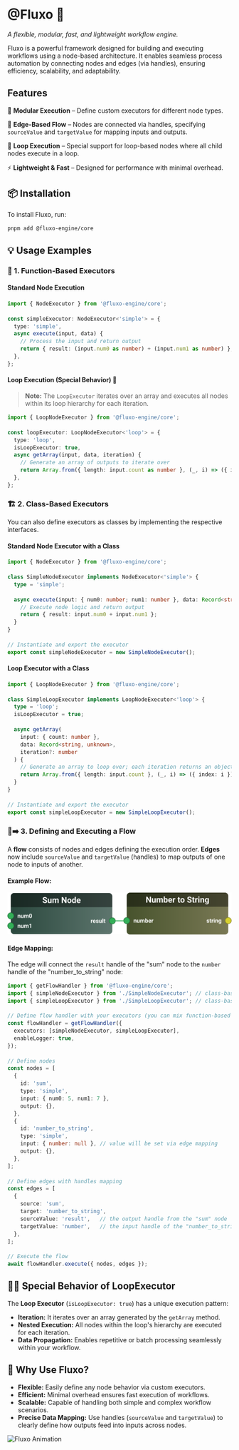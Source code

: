 # **@Fluxo** 🚀  
*A flexible, modular, fast, and lightweight workflow engine.*  

Fluxo is a powerful framework designed for building and executing workflows using a node-based architecture. It enables seamless process automation by connecting nodes and edges (via handles), ensuring efficiency, scalability, and adaptability.

## **Features**  
🧩 **Modular Execution** – Define custom executors for different node types.

🔗 **Edge-Based Flow** – Nodes are connected via handles, specifying `sourceValue` and `targetValue` for mapping inputs and outputs.

🔄 **Loop Execution** – Special support for loop-based nodes where all child nodes execute in a loop.

⚡️ **Lightweight & Fast** – Designed for performance with minimal overhead.  

## **📦 Installation**  
To install Fluxo, run:

```sh
pnpm add @fluxo-engine/core
```

## **💡 Usage Examples**

### **🔧 1. Function-Based Executors** 

#### **Standard Node Execution**

```ts
import { NodeExecutor } from '@fluxo-engine/core';

const simpleExecutor: NodeExecutor<'simple'> = {
  type: 'simple',
  async execute(input, data) {
    // Process the input and return output
    return { result: (input.num0 as number) + (input.num1 as number) };
  },
};
```

#### **Loop Execution (Special Behavior)** 🔄

> **Note:** The `LoopExecutor` iterates over an array and executes all nodes within its loop hierarchy for each iteration.

```ts
import { LoopNodeExecutor } from '@fluxo-engine/core';

const loopExecutor: LoopNodeExecutor<'loop'> = {
  type: 'loop',
  isLoopExecutor: true,
  async getArray(input, data, iteration) {
    // Generate an array of outputs to iterate over
    return Array.from({ length: input.count as number }, (_, i) => ({ index: i }));
  },
};
```

### **🏗️ 2. Class-Based Executors** 

You can also define executors as classes by implementing the respective interfaces.

#### **Standard Node Executor with a Class**

```ts
import { NodeExecutor } from '@fluxo-engine/core';

class SimpleNodeExecutor implements NodeExecutor<'simple'> {
  type = 'simple';

  async execute(input: { num0: number; num1: number }, data: Record<string, unknown>) {
    // Execute node logic and return output
    return { result: input.num0 + input.num1 };
  }
}

// Instantiate and export the executor
export const simpleNodeExecutor = new SimpleNodeExecutor();
```

#### **Loop Executor with a Class**

```ts
import { LoopNodeExecutor } from '@fluxo-engine/core';

class SimpleLoopExecutor implements LoopNodeExecutor<'loop'> {
  type = 'loop';
  isLoopExecutor = true;

  async getArray(
    input: { count: number },
    data: Record<string, unknown>,
    iteration?: number
  ) {
    // Generate an array to loop over; each iteration returns an object with an index
    return Array.from({ length: input.count }, (_, i) => ({ index: i }));
  }
}

// Instantiate and export the executor
export const simpleLoopExecutor = new SimpleLoopExecutor();
```

### **🔄➡️ 3. Defining and Executing a Flow** 

A **flow** consists of nodes and edges defining the execution order. **Edges** now include `sourceValue` and `targetValue` (handles) to map outputs of one node to inputs of another.

#### **Example Flow:**

<img src="./docs/example-flow.svg" alt="Example Flow" />

#### **Edge Mapping:**  
The edge will connect the `result` handle of the "sum" node to the `number` handle of the "number_to_string" node:

```ts
import { getFlowHandler } from '@fluxo-engine/core';
import { simpleNodeExecutor } from './SimpleNodeExecutor'; // class-based
import { simpleLoopExecutor } from './SimpleLoopExecutor'; // class-based

// Define flow handler with your executors (you can mix function-based and class-based)
const flowHandler = getFlowHandler({
  executors: [simpleNodeExecutor, simpleLoopExecutor],
  enableLogger: true,
});

// Define nodes
const nodes = [
  {
    id: 'sum',
    type: 'simple',
    input: { num0: 5, num1: 7 },
    output: {},
  },
  {
    id: 'number_to_string',
    type: 'simple',
    input: { number: null }, // value will be set via edge mapping
    output: {},
  },
];

// Define edges with handles mapping
const edges = [
  {
    source: 'sum',
    target: 'number_to_string',
    sourceValue: 'result',   // the output handle from the "sum" node
    targetValue: 'number',   // the input handle of the "number_to_string" node
  },
];

// Execute the flow
await flowHandler.execute({ nodes, edges });
```

## **🔄✨ Special Behavior of LoopExecutor**

The **Loop Executor** (`isLoopExecutor: true`) has a unique execution pattern:
- **Iteration:** It iterates over an array generated by the `getArray` method.
- **Nested Execution:** All nodes within the loop's hierarchy are executed for each iteration.
- **Data Propagation:** Enables repetitive or batch processing seamlessly within your workflow.

## **🚀 Why Use Fluxo?** 

- **Flexible:** Easily define any node behavior via custom executors.  
- **Efficient:** Minimal overhead ensures fast execution of workflows.  
- **Scalable:** Capable of handling both simple and complex workflow scenarios.  
- **Precise Data Mapping:** Use handles (`sourceValue` and `targetValue`) to clearly define how outputs feed into inputs across nodes.

<img src="https://media.tenor.com/sbfBfp3FeY8AAAAj/oia-uia.gif" width="100" alt="Fluxo Animation"/>
